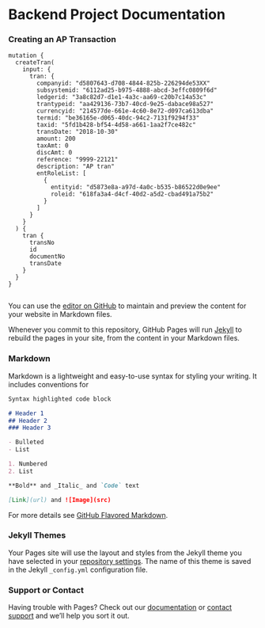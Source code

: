 # Backend Project Documentation 

### Creating an AP Transaction
```
mutation {
  createTran(
    input: {
      tran: {
        companyid: "d5807643-d708-4844-825b-226294de53XX"
        subsystemid: "6112ad25-b975-4888-abcd-3effc0809f6d"
        ledgerid: "3a8c82d7-d1e1-4a3c-aa69-c20b7c14a53c"
        trantypeid: "aa429136-73b7-40cd-9e25-dabace98a527"
        currencyid: "214577de-661e-4c60-8e72-d097ca613dba"
        termid: "be36165e-d065-40dc-94c2-7131f9294f33"
        taxid: "5fd1b428-bf54-4d58-a661-1aa2f7ce482c"
        transDate: "2018-10-30"
        amount: 200
        taxAmt: 0
        discAmt: 0
        reference: "9999-22121"
        description: "AP tran"
        entRoleList: [
          {
            entityid: "d5873e8a-a97d-4a0c-b535-b86522d0e9ee"
            roleid: "618fa3a4-d4cf-40d2-a5d2-cbad491a75b2"
          }
        ]
      }
    }
  ) {
    tran {
      transNo
      id
      documentNo
      transDate
    }
  }
}


```

You can use the [editor on GitHub](https://github.com/flyingkiwi07/documentation/edit/master/README.md) to maintain and preview the content for your website in Markdown files.

Whenever you commit to this repository, GitHub Pages will run [Jekyll](https://jekyllrb.com/) to rebuild the pages in your site, from the content in your Markdown files.

### Markdown

Markdown is a lightweight and easy-to-use syntax for styling your writing. It includes conventions for

```markdown
Syntax highlighted code block

# Header 1
## Header 2
### Header 3

- Bulleted
- List

1. Numbered
2. List

**Bold** and _Italic_ and `Code` text

[Link](url) and ![Image](src)
```

For more details see [GitHub Flavored Markdown](https://guides.github.com/features/mastering-markdown/).

### Jekyll Themes

Your Pages site will use the layout and styles from the Jekyll theme you have selected in your [repository settings](https://github.com/flyingkiwi07/documentation/settings). The name of this theme is saved in the Jekyll `_config.yml` configuration file.

### Support or Contact

Having trouble with Pages? Check out our [documentation](https://help.github.com/categories/github-pages-basics/) or [contact support](https://github.com/contact) and we’ll help you sort it out.
